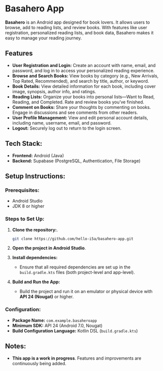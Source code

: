 # Basahero App

**Basahero** is an Android app designed for book lovers. It allows users to browse, add to reading lists, and review books. With features like user registration, personalized reading lists, and book data, Basahero makes it easy to manage your reading journey.

## Features

- **User Registration and Login:** Create an account with name, email, and password, and log in to access your personalized reading experience.
- **Browse and Search Books:** View books by category (e.g., New Arrivals, Top Rated, Recommended), and search by title, author, or keyword.
- **Book Details:** View detailed information for each book, including cover image, synopsis, author info, and ratings.
- **Reading Lists:** Organize your books into personal lists—Want to Read, Reading, and Completed. Rate and review books you’ve finished.
- **Comment on Books:** Share your thoughts by commenting on books. Engage in discussions and see comments from other readers.
- **User Profile Management:** View and edit personal account details, including name, username, email, and password.
- **Logout:** Securely log out to return to the login screen.

## Tech Stack:

- **Frontend:** Android (Java)
- **Backend:** Supabase (PostgreSQL, Authentication, File Storage)

## Setup Instructions:

### Prerequisites:

- Android Studio
- JDK 8 or higher

### Steps to Set Up:

1. **Clone the repository:**.

   ```bash
   git clone https://github.com/hello-i5a/basahero-app.git
   ```

2. **Open the project in Android Studio**.

3. **Install dependencies:**

   - Ensure that all required dependencies are set up in the `build.gradle.kts` files (both project-level and app-level).

4. **Build and Run the App:**
   - Build the project and run it on an emulator or physical device with **API 24 (Nougat)** or higher.

### Configuration:

- **Package Name:** `com.example.basaheroapp`
- **Minimum SDK:** API 24 (Android 7.0, Nougat)
- **Build Configuration Language:** Kotlin DSL (`build.gradle.kts`)

## Notes:

- **This app is a work in progress**. Features and improvements are continuously being added.
